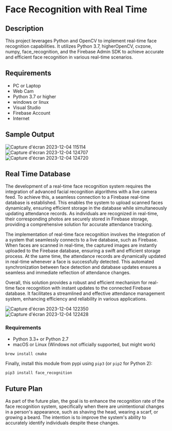 # Face Recognition with Real Time

## Description

This project leverages Python and OpenCV to implement real-time face recognition capabilities. It utilizes Python 3.7, higherOpenCV, cvzone, numpy, face_recognition, and the Firebase Admin SDK to achieve accurate and efficient face recognition in various real-time scenarios.

## Requirements

- PC or Laptop
- Web Cam
- Python 3.7 or higher
- windows or linux
- Visual Studio
- Firebase Account
- Internet

## Sample Output
![Capture d'écran 2023-12-04 115114](https://github.com/bilel910/tsyp11_SMC-EdSoc_Technical_Challenge/assets/83314544/6da22082-41c6-4778-9fc4-ae1cebc7e354)
![Capture d'écran 2023-12-04 124707](https://github.com/bilel910/tsyp11_SMC-EdSoc_Technical_Challenge/assets/83314544/6e3034d6-2b6d-4c17-8bbd-5b7ebb3d5eaf)
![Capture d'écran 2023-12-04 124720](https://github.com/bilel910/tsyp11_SMC-EdSoc_Technical_Challenge/assets/83314544/54a486fa-4040-420f-aa3c-cf42195577ef)


## Real Time Database

The development of a real-time face recognition system requires the integration of advanced facial recognition algorithms with a live camera feed. To achieve this, a seamless connection to a Firebase real-time database is established. This enables the system to upload scanned faces dynamically, ensuring efficient storage in the database while simultaneously updating attendance records. As individuals are recognized in real-time, their corresponding photos are securely stored in Firebase storage, providing a comprehensive solution for accurate attendance tracking.

The implementation of real-time face recognition involves the integration of a system that seamlessly connects to a live database, such as Firebase. When faces are scanned in real-time, the captured images are instantly uploaded to the Firebase database, ensuring a swift and efficient storage process. At the same time, the attendance records are dynamically updated in real-time whenever a face is successfully detected. This automated synchronization between face detection and database updates ensures a seamless and immediate reflection of attendance changes.

Overall, this solution provides a robust and efficient mechanism for real-time face recognition with instant updates to the connected Firebase database. It facilitates a streamlined and effective attendance management system, enhancing efficiency and reliability in various applications.



![Capture d'écran 2023-12-04 122350](https://github.com/bilel910/tsyp11_SMC-EdSoc_Technical_Challenge/assets/83314544/5ca28e34-2116-4aa9-a4a3-21281fedb680)
![Capture d'écran 2023-12-04 122428](https://github.com/bilel910/tsyp11_SMC-EdSoc_Technical_Challenge/assets/83314544/acb8c4ec-c05f-46c6-b073-efdfc9ec8522)

### Requirements

- Python 3.3+ or Python 2.7
- macOS or Linux (Windows not officially supported, but might work)

`brew install cmake`

Finally, install this module from pypi using `pip3` (or `pip2` for Python 2):

```bash
pip3 install face_recognition
```

## Future Plan

As part of the future plan, the goal is to enhance the recognition rate of the face recognition system, specifically when there are unintentional changes in a person's appearance, such as shaving the head, wearing a scarf, or growing a beard. The intention is to improve the system's ability to accurately identify individuals despite these changes.
